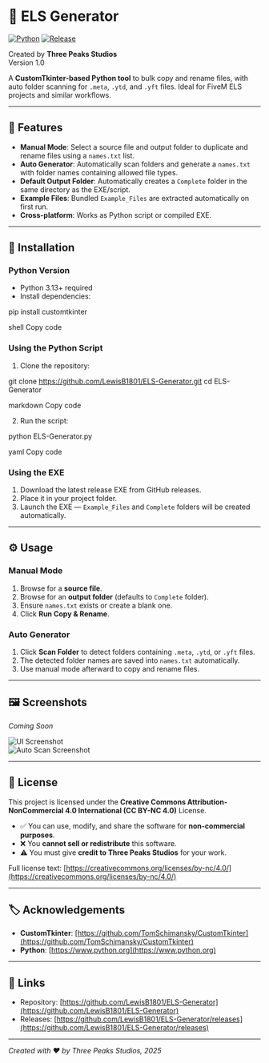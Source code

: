 # 🚓 ELS Generator

[![Python](https://img.shields.io/badge/python-3.13+-blue.svg)](https://www.python.org/)
[![Release](https://img.shields.io/github/v/release/LewisB1801/ELS-Generator)](https://github.com/LewisB1801/ELS-Generator/releases)

Created by **Three Peaks Studios**  
Version 1.0

A **CustomTkinter-based Python tool** to bulk copy and rename files, with auto folder scanning for `.meta`, `.ytd`, and `.yft` files. Ideal for FiveM ELS projects and similar workflows.

---

## 📂 Features

- **Manual Mode**: Select a source file and output folder to duplicate and rename files using a `names.txt` list.  
- **Auto Generator**: Automatically scan folders and generate a `names.txt` with folder names containing allowed file types.  
- **Default Output Folder**: Automatically creates a `Complete` folder in the same directory as the EXE/script.  
- **Example Files**: Bundled `Example_Files` are extracted automatically on first run.  
- **Cross-platform**: Works as Python script or compiled EXE.

---

## 📝 Installation

### Python Version
- Python 3.13+ required
- Install dependencies:

pip install customtkinter

shell
Copy code

### Using the Python Script
1. Clone the repository:

git clone https://github.com/LewisB1801/ELS-Generator.git
cd ELS-Generator

markdown
Copy code

2. Run the script:

python ELS-Generator.py

yaml
Copy code

### Using the EXE
1. Download the latest release EXE from GitHub releases.  
2. Place it in your project folder.  
3. Launch the EXE — `Example_Files` and `Complete` folders will be created automatically.

---

## ⚙️ Usage

### Manual Mode
1. Browse for a **source file**.  
2. Browse for an **output folder** (defaults to `Complete` folder).  
3. Ensure `names.txt` exists or create a blank one.  
4. Click **Run Copy & Rename**.

### Auto Generator
1. Click **Scan Folder** to detect folders containing `.meta`, `.ytd`, or `.yft` files.  
2. The detected folder names are saved into `names.txt` automatically.  
3. Use manual mode afterward to copy and rename files.

---

## 🖼️ Screenshots

*Coming Soon*

![UI Screenshot](images/screenshot1.png)  
![Auto Scan Screenshot](images/screenshot2.png)  

---

## 📄 License

This project is licensed under the **Creative Commons Attribution-NonCommercial 4.0 International (CC BY-NC 4.0)** License.

- ✅ You can use, modify, and share the software for **non-commercial purposes**.  
- ❌ You **cannot sell or redistribute** this software.  
- ⚠️ You must give **credit to Three Peaks Studios** for your work.

Full license text: [https://creativecommons.org/licenses/by-nc/4.0/](https://creativecommons.org/licenses/by-nc/4.0/)

---

## 🏷️ Acknowledgements

- **CustomTkinter**: [https://github.com/TomSchimansky/CustomTkinter](https://github.com/TomSchimansky/CustomTkinter)  
- **Python**: [https://www.python.org](https://www.python.org)

---

## 🔗 Links

- Repository: [https://github.com/LewisB1801/ELS-Generator](https://github.com/LewisB1801/ELS-Generator)  
- Releases: [https://github.com/LewisB1801/ELS-Generator/releases](https://github.com/LewisB1801/ELS-Generator/releases)

---

*Created with ❤️ by Three Peaks Studios, 2025*
